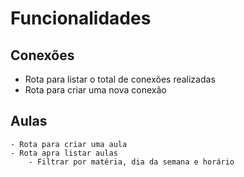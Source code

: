 # Funcionalidades

## Conexões
 - Rota para listar o total de conexões realizadas
 - Rota para criar uma nova conexão

## Aulas
    - Rota para criar uma aula
    - Rota apra listar aulas
        - Filtrar por matéria, dia da semana e horário

    
